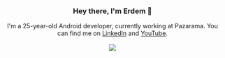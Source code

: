 <h3 align="center">Hey there, I'm Erdem 👋</h3>
<p align="center">
    I'm a 25-year-old Android developer, currently working at Pazarama. You can find me on <a href="https://www.linkedin.com/in/erdemkalyoncu" target="_blank">LinkedIn</a> and <a href="https://youtube.com/c/ErdemKalyoncu" target="_blank">YouTube</a>.
  <br/><br/>
  <a href="https://skillicons.dev">
    <img src="https://skillicons.dev/icons?i=androidstudio,kotlin,flutter,dart,figma,firebase,gamemakerstudio" />
  </a>
</p>
